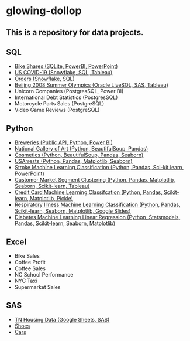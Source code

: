 # glowing-dollop

## This is a repository for data projects.

## SQL
- [Bike Shares (SQLite, PowerBI, PowerPoint)](https://github.com/Sarah269/glowing-dollop/tree/main/BikeShares)
- [US COVID-19 (Snowflake, SQL, Tableau)](https://github.com/Sarah269/Data-Cleaning-COVID19)
- [Orders (Snowflake, SQL)](https://github.com/Sarah269/Data-Exploration-Orders)
- [Beijing 2008 Summer Olympics (Oracle LiveSQL, SAS, Tableau)](https://github.com/Sarah269/Olympics-Data-Exploration)
- Unicorn Companies (PostgresSQL, Power BI)
- International Debt Statistics (PostgresSQL)
- Motorcycle Parts Sales (PostgreSQL)
- Video Game Reviews (PostgreSQL)


## Python
- [Breweries (Public API, Python, Power BI)](https://github.com/Sarah269/glowing-dollop/tree/main/Breweries)
- [National Gallery of Art (Python, BeautifulSoup, Pandas)](https://github.com/Sarah269/glowing-dollop/tree/main/Gallery%20of%20Art)
- [Cosmetics (Python, BeautifulSoup, Pandas, Seaborn)](https://github.com/Sarah269/glowing-dollop/tree/main/WebScrape%20Cosmetics)
- [USArrests (Python, Pandas, Matplotlib, Seaborn)](https://github.com/Sarah269/glowing-dollop/tree/main/USArrests)
- [Stroke Machine Learning Classification (Python, Pandas, Sci-kit learn, PowerPoint)](https://github.com/Sarah269/glowing-dollop/tree/main/Stroke)
- [Customer Market Segment Clustering (Python, Pandas, Matplotlib, Seaborn, Scikit-learn, Tableau)](https://github.com/Sarah269/glowing-dollop/tree/main/CustomerSegment)
- [Credit Card Machine Learning Classifcation (Python, Pandas, Scikit-learn, Matplotlib, Pickle)](https://github.com/Sarah269/glowing-dollop/tree/main/Credit%20Card%20Machine%20Learning)
- [Respiratory Illness Machine Learning Classification (Python, Pandas, Scikit-learn, Seaborn, Matplotlib, Google Slides)](https://github.com/Sarah269/glowing-dollop/tree/main/Respiratory%20Illness)
- [Diabetes Machine Learning Linear Regression (Python, Statsmodels, Pandas, Scikit-learn, Seaborn, Matplotlib)](https://github.com/Sarah269/glowing-dollop/tree/main/Diabetes)
  
## Excel
- Bike Sales
- Coffee Profit
- Coffee Sales
- NC School Performance
- NYC Taxi
- Supermarket Sales


## SAS
- [TN Housing Data (Google Sheets, SAS)](https://github.com/Sarah269/Data-Cleaning-Project)
- [Shoes](https://github.com/Sarah269/glowing-dollop/tree/main/Shoes) 
- [Cars](https://github.com/Sarah269/Data-Exploration-Cars)




  
